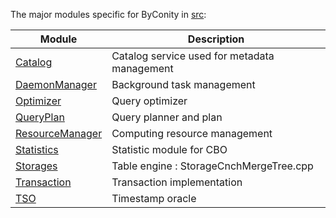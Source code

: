The major modules specific for ByConity in [src](../src):

| Module                      | Description |
|----------------------------|-------------|
| [Catalog](../src/Catalog)               | Catalog service used for metadata management    |
| [DaemonManager](../src/DaemonManager/)       |    Background task management     |
| [Optimizer](../src/Optimizer/)       | Query optimizer        |
| [QueryPlan](../src/QueryPlan/)           | Query planner and plan        |
| [ResourceManager](../src/ResourceManagement/)         | Computing resource management        |
| [Statistics](../src/Statistics/) | Statistic module for CBO        |
| [Storages](../src/Storages/) | Table engine : StorageCnchMergeTree.cpp       |
| [Transaction](../src/Transaction/) | Transaction implementation        |
| [TSO](../src/TSO/) | Timestamp oracle        |